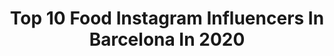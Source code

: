 ---
title: Top 10 Food Instagram Influencers In Barcelona In 2020
description: >-
  Find top food Instagram influencers in Barcelona in 2020. Most popular hashtags: #barcelona #foodie #food #foodporn.
platform: Instagram
hits: 101
text_top: Identify the top-rated Instagram influencers on inBeat.
text_bottom: Our database holds 101 Instagram influencers like this in Barcelona, Spain for you to connect with.
profiles:
  - username: "ryelondon"
    fullname: >-
      Holly Wulff Petersen
    bio: >-
      photographer. chef. mama travel - lifestyle - food barcelona / london
    location: "Spain"
    followers: 27409
    engagement: 130
    commentsToLikes: 0.025549
    id: ck5capalhdv2r0i11a3q0hg4f
    verified: false
    hashtags: "#fromthearchives, #onthejournal"
  - username: "davidpr1990"
    fullname: >-
      David Palacios Rubio
    bio: >-
      Journalist | Travel&Food | Barcelona. #luxurylifestyle #staycation #hospitality #finedining
    location: "Spain"
    followers: 20919
    engagement: 276
    commentsToLikes: 0.001102
    id: ck6tj8rcd28850j710gn8jpi0
    verified: false
    hashtags: "#foodiegram, #alcohol, #traveltheworld, #picoftheday"
  - username: "menjatbarcelona"
    fullname: >-
      Menja't Barcelona
    bio: >-
      Enamorats de la #gastronomia 🍷#Barcelona 👫Natàlia i Roger 📱Fotos amb Xiaomi Mi8 #️⃣ Comparteix amb #menjatbarcelona
    location: "Spain"
    followers: 29756
    engagement: 129
    commentsToLikes: 0.097763
    id: ckaorzpjnphs70i7809f8b3xd
    verified: false
    hashtags: "#menjatbarcelona, #foodie, #instafood, #tasty"
  - username: "nicetomeetyoufoodie"
    fullname: >-
      Nice to meet you foodie 😋
    bio: >-
      🍽 Voy a donde sea si hay comida 📍Barcelona y alrededores 👇 Mapa de restaurantes
    location: "Spain"
    followers: 8292
    engagement: 529
    commentsToLikes: 0.038226
    id: ck1371c7q9aqi0i19gpe9et48
    verified: false
    hashtags: "#restaurantesbcn, #barcelona, #foodporn, #foodtrip"
  - username: "barbaraders"
    fullname: >-
      Barbaraders - Content Creator
    bio: >-
      ➳ BCN📍| COSTA BRAVA 🌊 | TARIFA ⚓️ ➳ barbaraderobles@hotmail.com ➳ Brand Ambassador ➳ Social Media Strategist ➳ Lifestyle | Fashion | Travel | Beauty
    location: "Spain"
    followers: 36435
    engagement: 175
    commentsToLikes: 0.361002
    id: ck0ubmkylexqb0i19fwg46n1w
    verified: false
    hashtags: "#photography, #fashionista, #streetstyle, #style"
  - username: "andreina_p"
    fullname: >-
      Andreina Peñaloza
    bio: >-
      🏝 Soy del Caribe 🇻🇪 📍 Vivo en #Barcelona 🇪🇸 💙 Periodista 🏄🏾‍♀️ y Profe 🤓 de Redes Sociales 🌺 Aventuras + Marketing Digital 🙌🏽 Mi página web 👇🏽
    location: "Spain"
    followers: 39402
    engagement: 153
    commentsToLikes: 0.093386
    id: ck6tpq0culo5y0j715s3gny0z
    verified: false
    hashtags: "#surfcamp, #kite, #urbansportsclub, #cayenaproyect"
  - username: "inandoutbarcelona"
    fullname: >-
      IN and OUT Barcelona
    bio: >-
      👋🏻 We’re Stefania & Andreu 🍉 Here we share our fav EAT&DRINK places and things TO DO in Bcn 🥡 Delivery & Take Away Restaurants👇🏼
    location: "Spain"
    followers: 27313
    engagement: 235
    commentsToLikes: 0.101942
    id: ck8t0ekdvrsst0j78sjvtchh1
    verified: false
    hashtags: "#pugliagram, #bcnrestaurants, #weareinpuglia, #verso"
  - username: "irenecocinaparati"
    fullname: >-
      Irene cocina para ti
    bio: >-
      📍Barcelona. Food blogger 🖋. Recetas 📝Gastronomía 🍴Fotografía 📸📱. 📩 irenecocinaparati@gmail.com . 👇🏻RECETAS Y MI WEB 👇🏻
    location: "Spain"
    followers: 43539
    engagement: 463
    commentsToLikes: 0.349567
    id: ck5hhqgrr9l7o0i116joeraph
    verified: false
    hashtags: "#photooftheday, #receta, #gloobyfood, #barcelonafoodie"
  - username: "jacksflavours"
    fullname: >-
      Jack
    bio: >-
      🌕Health Chef 👨‍🍳 🌘Coach transpersonal 🌔Youtuber 🌏@jackarribas 📩 jacksflavours@gmail.com #jacksflavours Canal en Youtube 👇
    location: "Spain"
    followers: 22786
    engagement: 429
    commentsToLikes: 0.236116
    id: ck6ty9fa22evr0j71kliadtre
    verified: false
    hashtags: "#food, #vegan, #barcelona, #trueitaliantaste"
  - username: "guiaramonin"
    fullname: >-
      Arròs 🥘Guia Ramonin
    bio: >-
      🙋🏻‍♂️Ramon Portet 🔹Vaig als restaurants a tastar 😋els seus arrossos 🥘 i els valoro🧐. 🔹Vols que vingui al teu? 🔹guiaramonin@gmail.com 📩 o DM 🌍MAPA🥘👇
    location: "Spain"
    followers: 32676
    engagement: 292
    commentsToLikes: 0.073946
    id: ck15q5k7h17jf0i19dje9p44n
    verified: false
    hashtags: "#photooftheday, #barcelona, #gastronomia, #paella"
---